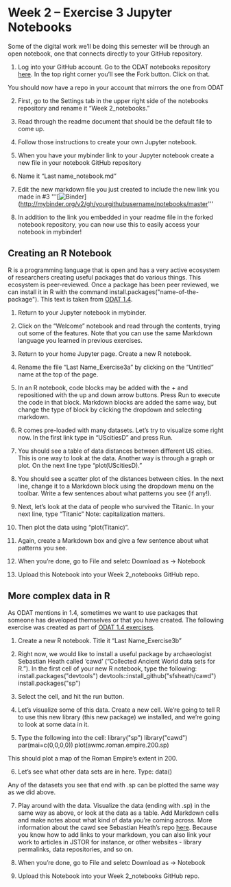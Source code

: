 # Week 2 – Exercise 3 Jupyter Notebooks 
Some of the digital work we’ll be doing this semester will be through an open notebook, one that connects directly to your GitHub repository. 
1.	Log into your GitHub account. Go to the ODAT notebooks repository [here](https://github.com/o-date/notebooks). In the top right corner you’ll see the Fork button. Click on that. 

You should now have a repo in your account that mirrors the one from ODAT

2.	First, go to the Settings tab in the upper right side of the notebooks repository and rename it “Week 2_notebooks.”

3.	Read through the readme document that should be the default file to come up. 

4.	Follow those instructions to create your own Jupyter notebook. 

5.	When you have your mybinder link to your Jupyter notebook create a new file in your notebook GitHub repository 

6.	Name it “Last name_notebook.md”

7.	Edit the new markdown file you just created to include the new link you made in #3 '''[![Binder](https://mybinder.org/badge.svg)](http://mybinder.org/v2/gh/yourgithubusername/notebooks/master'''

8.	In addition to the link you embedded in your readme file in the forked notebook repository, you can now use this to easily access your notebook in mybinder! 
## Creating an R Notebook 
R is a programming language that is open and has a very active ecosystem of researchers creating useful packages that do various things. This ecosystem is peer-reviewed. Once a package has been peer reviewed, we can install it in R with the command install.packages("name-of-the-package"). This text is taken from [ODAT 1.4](https://o-date.github.io/draft/book/open-notebook-research-scholarly-communication.html). 

1.	Return to your Jupyter notebook in mybinder. 
2.	Click on the “Welcome” notebook and read through the contents, trying out some of the features.  Note that you can use the same Markdown language you learned in previous exercises. 
3.	Return to your home Jupyter page. Create a new R notebook. 
4.	Rename the file “Last Name_Exercise3a” by clicking on the “Untitled” name at the top of the page. 
5.	In an R notebook, code blocks may be added with the + and repositioned with the up and down arrow buttons. Press Run to execute the code in that block. Markdown blocks are added the same way, but change the type of block by clicking the dropdown and selecting markdown.
6.	R comes pre-loaded with many datasets. Let’s try to visualize some right now. In the first link type in “UScitiesD” and press Run. 
 
7.	You should see a table of data distances between different US cities. This is one way to look at the data. Another way is through a graph or plot. On the next line type “plot(UScitiesD).”
 
8.	You should see a scatter plot of the distances between cities. In the next line, change it to a Markdown block using the dropdown menu on the toolbar. Write a few sentences about what patterns you see (if any!). 
9.	Next, let’s look at the data of people who survived the Titanic. In your next line, type “Titanic” Note: capitalization matters. 
10.	Then plot the data using “plot(Titanic)”.
11.	Again, create a Markdown box and give a few sentence about what patterns you see.
12.	When you’re done, go to File and seletc Download as -> Notebook 
13.	Upload this Notebook into your Week 2_notebooks GitHub repo. 
## More complex data in R
As ODAT mentions in 1.4, sometimes we want to use packages that someone has developed themselves or that you have created. The following exercise was created as part of [ODAT 1.4 exercises](https://o-date.github.io/draft/book/open-notebook-research-scholarly-communication.html). 

1.	Create a new R notebook. Title it “Last Name_Exercise3b”
2.	Right now, we would like to install a useful package by archaeologist Sebastian Heath called ‘cawd’ (“Collected Ancient World data sets for R.”). In the first cell of your new R notebook, type the following:
install.packages("devtools")
devtools::install_github("sfsheath/cawd")
install.packages("sp")

3.	Select the cell, and hit the run button.  
4.	Let’s visualize some of this data. Create a new cell. We’re going to tell R to use this new library (this new package) we installed, and we’re going to look at some data in it.
5.	Type the following into the cell:
library("sp")
library("cawd")
par(mai=c(0,0,0,0))
plot(awmc.roman.empire.200.sp)

This should plot a map of the Roman Empire’s extent in 200. 

6.	Let’s see what other data sets are in here. Type:
	data()

Any of the datasets you see that end with .sp can be plotted the same way as we did above.

7.	Play around with the data. Visualize the data (ending with .sp) in the same way as above, or look at the data as a table. Add Markdown cells and make notes about what kind of data you’re coming across. More information about the cawd see Sebastian Heath’s repo [here](https://github.com/sfsheath/cawd). Because you know how to add links to your markdown, you can also link your work to articles in JSTOR for instance, or other websites - library permalinks, data repositories, and so on.

8.	When you’re done, go to File and seletc Download as -> Notebook 

9.	Upload this Notebook into your Week 2_notebooks GitHub repo. 
 
